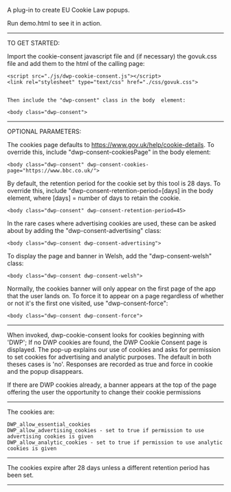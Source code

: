A plug-in to create EU Cookie Law popups.

Run demo.html to see it in action.

---------------------------------

TO GET STARTED:

Import the cookie-consent javascript file and (if necessary) the govuk.css file and add them to the html of the calling page:
    
    
    <script src="./js/dwp-cookie-consent.js"></script>
    <link rel="stylesheet" type="text/css" href="./css/govuk.css">


    Then include the "dwp-consent" class in the body  element:

    <body class="dwp-consent">


---------------------------------

OPTIONAL PARAMETERS:

The cookies page defaults to https://www.gov.uk/help/cookie-details. To override this, include "dwp-consent-cookiesPage" in the body element:
    
    <body class="dwp-consent" dwp-consent-cookies-page="https://www.bbc.co.uk/">


By default, the retention period for the cookie set by this tool is 28 days. To override this, include "dwp-consent-retention-period=[days] in the body element, where [days] = number of days to retain the cookie.
    
    <body class="dwp-consent" dwp-consent-retention-period=45>


In the rare cases where advertising cookies are used, these can be asked about by adding the "dwp-consent-advertising" class:

    <body class="dwp-consent dwp-consent-advertising">


To display the page and banner in Welsh, add the "dwp-consent-welsh" class:
    
    <body class="dwp-consent dwp-consent-welsh">


Normally, the cookies banner will only appear on the first page of the app that the user lands on. To force it to appear on a page regardless of whether or not it's the first one visited, use "dwp-consent-force":

    <body class="dwp-consent dwp-consent-force">

---------------------------------

When invoked, dwp-cookie-consent looks for cookies beginning with 'DWP';
If no DWP cookies are found, the DWP Cookie Consent page is displayed.
The pop-up explains our use of cookies and asks for permission to set cookies for advertising and analytic purposes.
The default in both theses cases is 'no'.
Responses are recorded as true and force in cookie and the popup disappears.

If there are DWP cookies already, a banner appears at the top of the page offering the user the opportunity to change their cookie permissions

----------------------------------

The cookies are:

    DWP_allow_essential_cookies
    DWP_allow_advertising_cookies - set to true if permission to use advertising cookies is given
    DWP_allow_analytic_cookies - set to true if permission to use analytic cookies is given

----------------------------------

The cookies expire after 28 days unless a different retention period has been set.

----------------------------------
